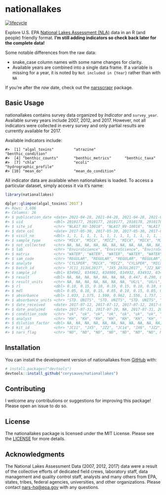 
<!-- README.md is generated from README.Rmd. Please edit that file -->

# nationallakes

<!-- badges: start -->

[![lifecycle](https://img.shields.io/badge/lifecycle-experimental-brightgreen.svg)](https://www.tidyverse.org/lifecycle/#experimental)
<!-- badges: end -->

Explore U.S. EPA [National Lakes Assessment
(NLA)](https://www.epa.gov/national-aquatic-resource-surveys/nla) data
in an R (and people) friendly format. **I’m still adding indicators so
check back later for the complete data!**

Some notable differences from the raw data:

-   snake\_case column names with some name changes for clarity.
-   Available years are combined into a single data frame. If a variable
    is missing for a year, it is noted by `Not included in {Year}`
    rather than with `NA`

If you’re after the *raw* date, check out the
[narsscrapr](https://github.com/corysauve/narsscrapr) package.

## Basic Usage

nationallakes contains survey data organized by *Indicator* and
`survey_year`. Available survey years include 2007, 2012, and 2017.
However, not all indicators were collected in every survey and only
partial results are currently available for 2017.

Available indicators include:

    #>  [1] "algal_toxins"         "atrazine"             "benthic_condition"   
    #>  [4] "benthic_counts"       "benthic_metrics"      "benthic_taxa"        
    #>  [7] "chla"                 "ecoli"                "hydrographic_profile"
    #> [10] "mean_do"              "mean_do_condition"

All indicator data are available when nationallakes is loaded. To access
a particular dataset, simply access it via it’s name:

``` r
library(nationallakes)

dplyr::glimpse(algal_toxins$`2017`)
#> Rows: 3,606
#> Columns: 26
#> $ publication_date <date> 2021-04-28, 2021-04-28, 2021-04-28, 2021-04-28, 2021~
#> $ uid              <dbl> 2010177, 2010177, 2010177, 2010178, 2010178, 2010178,~
#> $ site_id          <chr> "NLA17_NV-10018", "NLA17_NV-10018", "NLA17_NV-10018",~
#> $ date_col         <date> 2017-05-30, 2017-05-30, 2017-05-30, 2017-05-31, 2017~
#> $ visit_no         <dbl> 1, 1, 1, 1, 1, 1, 1, 1, 1, 1, 1, 1, 1, 1, 1, 1, 1, 1,~
#> $ sample_type      <chr> "MICX", "MICX", "MICZ", "MICX", "MICX", "MICZ", "MICX~
#> $ not_collected    <chr> NA, NA, NA, NA, NA, NA, NA, NA, NA, NA, NA, NA, NA, N~
#> $ lab              <chr> "EnviroScience", "EnviroScience", "EnviroScience", "E~
#> $ matrix           <chr> "WATER", "WATER", "WATER", "WATER", "WATER", "WATER",~
#> $ sam_code         <chr> "REGULAR", "REGULAR", "REGULAR", "REGULAR", "REGULAR"~
#> $ analyte          <chr> "CYLSPER", "MICX", "MICZ", "CYLSPER", "MICX", "MICZ",~
#> $ batch_id         <chr> "JC11_31JUL2017", "JX5_20JUL2017", "JZ2_NA", "JC14_31~
#> $ sample_id        <dbl> 834962, 834962, 834980, 834932, 834932, 834950, 83448~
#> $ result           <dbl> NA, NA, NA, NA, NA, NA, NA, 0.447, 0.290, 0.248, NA, ~
#> $ result_units     <chr> NA, NA, NA, NA, NA, NA, NA, "UG/L", "UG/L", "UG/L", N~
#> $ rl               <dbl> 0.10, 0.15, 0.10, 0.10, 0.15, 0.10, 0.10, 0.15, 0.10,~
#> $ mdl              <dbl> 0.05, 0.10, 0.15, 0.05, 0.10, 0.15, 0.05, 0.10, 0.15,~
#> $ absorbance       <dbl> 1.033, 1.575, 1.590, 0.962, 1.556, 1.757, 1.062, 1.00~
#> $ absorbance_units <chr> "STD. UNITS", "STD. UNITS", "STD. UNITS", "STD. UNITS~
#> $ date_received    <date> 2017-07-12, 2017-07-12, 2017-07-12, 2017-07-12, 2017~
#> $ date_analyzed    <date> 2017-07-31, 2017-07-20, NA, 2017-07-31, 2017-07-26, ~
#> $ condition_code   <chr> "ok", "ok", "ok", "ok", "ok", "ok", "ok", "ok", "ok",~
#> $ analyst          <chr> "KH", "KH", "KH", "KH", "KH", "KH", "KH", "KH", "KH",~
#> $ dilution_factor  <dbl> NA, NA, NA, NA, NA, NA, NA, NA, NA, NA, NA, NA, NA, N~
#> $ kit_id           <chr> "JC11", "JX5", "JZ2", "JC14", "JX6", "JZ2", "JC13", "~
#> $ nars_flag        <chr> "ND", "ND", "ND", "ND", "ND", "ND", "ND", NA, NA, NA,~
```

## Installation

You can install the development version of nationallakes from
[GitHub](https://github.com/) with:

``` r
# install.packages("devtools")
devtools::install_github("corysauve/nationallakes")
```

## Contributing

I welcome any contributions or suggestions for improving this package!
Please open an issue to do so.

## License

The nationallakes package is licensed under the MIT License. Please see
the [LICENSE](LICENSE.md) for more details.

## Acknowledgments

The National Lakes Assessment Data (2007, 2012, 2017) data were a result
of the collective efforts of dedicated field crews, laboratory staff,
data management and quality control staff, analysts and many others from
EPA, states, tribes, federal agencies, universities, and other
organizations. Please contact <nars-hq@epa.gov> with any questions.
